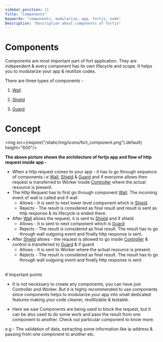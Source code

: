```yaml
---
sidebar_position: 11
Title: "Components"
Keywords: "components, modularize, app, fortjs, node"
Description: "Description about components of fortjs"
---
```


# Components

Components are most important part of fort application. They are independent & every component has its own lifecycle and scope. It helps you to modularize your app & reutilize codes.

There are three types of components - 

1. [Wall](/tutorial/components/wall)

2. [Shield](/tutorial/components/shield)

3. [Guard](/tutorial/components/guard)

# Concept 

<img src={require("/static/img/icons/fort_component.png").default} height="600"/>

**The above picture shows the architecture of fortjs app and flow of http request inside app -** 

<ul>
    <li>
    When a http request comes to your app - it has to go through sequence of components i.e <a href="/tutorial/components/wall">Wall</a>, <a target="_blank" href="/tutorial/components/shield">Shield</a> & <a target="_blank" href="/tutorial/components/guard">Guard</a> and if everyone allows then request is transferred to Worker inside <a target="_blank" href="/tutorial/controller">Controller</a> where the actual resource is present.
    </li>
    <li>The Http Request has to first go through component <a href="/tutorial/components/wall">Wall</a>. The incoming event of wall is called and if wall 
        <ul>
            <li>Allows - It is sent to next lower level component which is <a target="_blank" href="/tutorial/components/shield">Shield</a></li>
            <li>Rejects - The result is considered as final result and result is sent as http response & its lifecycle is ended there.</li>
        </ul>
    </li>
    <li>
        After <a href="/tutorial/wall">Wall</a> allows the request, it is sent to <a target="_blank" href="/tutorial/components/shield">Shield</a> and if shield 
        <ul>
            <li>Allows - It is sent to next component which is <a target="_blank" href="/tutorial/components/guard">Guard</a> </li>
            <li> Rejects - The result is considered as final result. The result has to go through wall outgoing event and finally http response is sent.</li>
        </ul>
    </li>
    <li>
        After <a target="_blank" href="/tutorial/components/shield">Shield</a> allows - the request is allowed to go inside <a target="_blank" href="/tutorial/controller">Controller</a> & control is transferred to <a target="_blank" href="/tutorial/components/guard">Guard</a> & if guard
        <ul>
            <li>Allows - It is sent to Worker where the actual resource is present.</li>
            <li> Rejects - The result is considered as final result. The result has to go through wall outgoing event and finally http response is sent.</li>
        </ul>
    </li>
</ul>

<br/>
# Important points
<br/>

* It is not necessary to create any components, you can have just Controller and Worker. But it is highly recommended to use components since components helps to modularize your app into small dedicated features making your code cleaner, reutilizable & testable.

* Here we saw Components are being used to block the request, but it can be also used to do some work and pass the result from one component to another. Check out particular component to know more. 

e.g - The validation of data, extracting some information like ip address & passing from one component to another etc.

<!-- <style>
li{
    padding-top:10px;
}
ul{
    margin-left:10px;
}
</style> -->


 